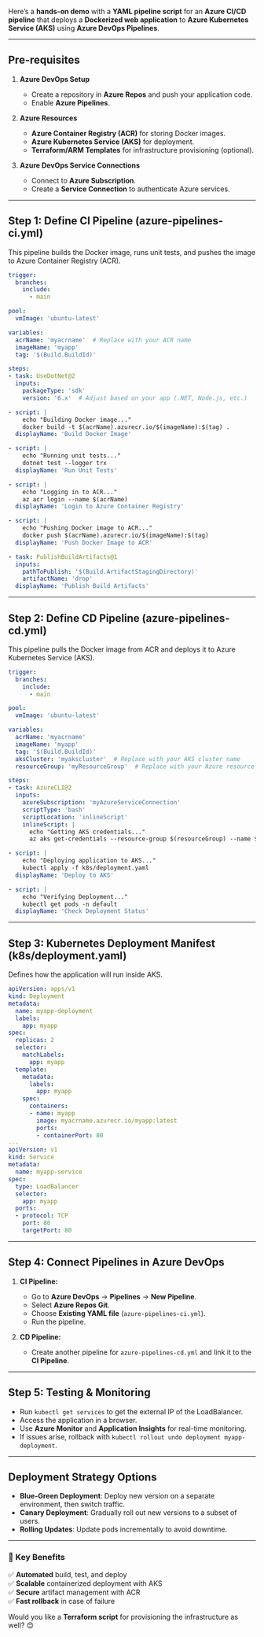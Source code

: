 Here’s a **hands-on demo** with a **YAML pipeline script** for an **Azure CI/CD pipeline** that deploys a **Dockerized web application** to **Azure Kubernetes Service (AKS)** using **Azure DevOps Pipelines**.

---

## **Pre-requisites**
1. **Azure DevOps Setup**  
   - Create a repository in **Azure Repos** and push your application code.
   - Enable **Azure Pipelines**.

2. **Azure Resources**
   - **Azure Container Registry (ACR)** for storing Docker images.
   - **Azure Kubernetes Service (AKS)** for deployment.
   - **Terraform/ARM Templates** for infrastructure provisioning (optional).

3. **Azure DevOps Service Connections**
   - Connect to **Azure Subscription**.
   - Create a **Service Connection** to authenticate Azure services.

---

## **Step 1: Define CI Pipeline (azure-pipelines-ci.yml)**  
This pipeline builds the Docker image, runs unit tests, and pushes the image to Azure Container Registry (ACR).

```yaml
trigger:
  branches:
    include:
      - main

pool:
  vmImage: 'ubuntu-latest'

variables:
  acrName: 'myacrname'  # Replace with your ACR name
  imageName: 'myapp'
  tag: '$(Build.BuildId)'

steps:
- task: UseDotNet@2
  inputs:
    packageType: 'sdk'
    version: '6.x'  # Adjust based on your app (.NET, Node.js, etc.)

- script: |
    echo "Building Docker image..."
    docker build -t $(acrName).azurecr.io/$(imageName):$(tag) .
  displayName: 'Build Docker Image'

- script: |
    echo "Running unit tests..."
    dotnet test --logger trx
  displayName: 'Run Unit Tests'

- script: |
    echo "Logging in to ACR..."
    az acr login --name $(acrName)
  displayName: 'Login to Azure Container Registry'

- script: |
    echo "Pushing Docker image to ACR..."
    docker push $(acrName).azurecr.io/$(imageName):$(tag)
  displayName: 'Push Docker Image to ACR'

- task: PublishBuildArtifacts@1
  inputs:
    pathToPublish: '$(Build.ArtifactStagingDirectory)'
    artifactName: 'drop'
  displayName: 'Publish Build Artifacts'
```

---

## **Step 2: Define CD Pipeline (azure-pipelines-cd.yml)**  
This pipeline pulls the Docker image from ACR and deploys it to Azure Kubernetes Service (AKS).

```yaml
trigger:
  branches:
    include:
      - main

pool:
  vmImage: 'ubuntu-latest'

variables:
  acrName: 'myacrname'  
  imageName: 'myapp'
  tag: '$(Build.BuildId)'
  aksCluster: 'myakscluster'  # Replace with your AKS cluster name
  resourceGroup: 'myResourceGroup'  # Replace with your Azure resource group

steps:
- task: AzureCLI@2
  inputs:
    azureSubscription: 'myAzureServiceConnection'
    scriptType: 'bash'
    scriptLocation: 'inlineScript'
    inlineScript: |
      echo "Getting AKS credentials..."
      az aks get-credentials --resource-group $(resourceGroup) --name $(aksCluster)

- script: |
    echo "Deploying application to AKS..."
    kubectl apply -f k8s/deployment.yaml
  displayName: 'Deploy to AKS'

- script: |
    echo "Verifying Deployment..."
    kubectl get pods -n default
  displayName: 'Check Deployment Status'
```

---

## **Step 3: Kubernetes Deployment Manifest (k8s/deployment.yaml)**  
Defines how the application will run inside AKS.

```yaml
apiVersion: apps/v1
kind: Deployment
metadata:
  name: myapp-deployment
  labels:
    app: myapp
spec:
  replicas: 2
  selector:
    matchLabels:
      app: myapp
  template:
    metadata:
      labels:
        app: myapp
    spec:
      containers:
      - name: myapp
        image: myacrname.azurecr.io/myapp:latest
        ports:
        - containerPort: 80
---
apiVersion: v1
kind: Service
metadata:
  name: myapp-service
spec:
  type: LoadBalancer
  selector:
    app: myapp
  ports:
  - protocol: TCP
    port: 80
    targetPort: 80
```

---

## **Step 4: Connect Pipelines in Azure DevOps**
1. **CI Pipeline:**
   - Go to **Azure DevOps** → **Pipelines** → **New Pipeline**.
   - Select **Azure Repos Git**.
   - Choose **Existing YAML file** (`azure-pipelines-ci.yml`).
   - Run the pipeline.

2. **CD Pipeline:**
   - Create another pipeline for `azure-pipelines-cd.yml` and link it to the **CI Pipeline**.

---

## **Step 5: Testing & Monitoring**
- Run `kubectl get services` to get the external IP of the LoadBalancer.
- Access the application in a browser.
- Use **Azure Monitor** and **Application Insights** for real-time monitoring.
- If issues arise, rollback with `kubectl rollout undo deployment myapp-deployment`.

---

## **Deployment Strategy Options**
- **Blue-Green Deployment**: Deploy new version on a separate environment, then switch traffic.
- **Canary Deployment**: Gradually roll out new versions to a subset of users.
- **Rolling Updates**: Update pods incrementally to avoid downtime.

---

### **🚀 Key Benefits**
✅ **Automated** build, test, and deploy  
✅ **Scalable** containerized deployment with AKS  
✅ **Secure** artifact management with ACR  
✅ **Fast rollback** in case of failure  

Would you like a **Terraform script** for provisioning the infrastructure as well? 😊
